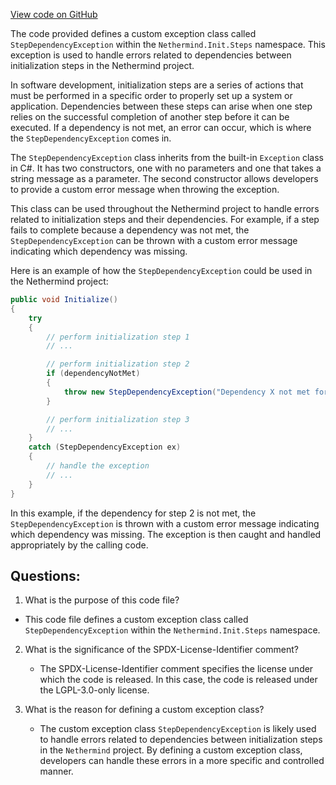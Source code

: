 [View code on GitHub](https://github.com/nethermindeth/nethermind/Nethermind.Init/Steps/StepInitializationException.cs)

The code provided defines a custom exception class called `StepDependencyException` within the `Nethermind.Init.Steps` namespace. This exception is used to handle errors related to dependencies between initialization steps in the Nethermind project.

In software development, initialization steps are a series of actions that must be performed in a specific order to properly set up a system or application. Dependencies between these steps can arise when one step relies on the successful completion of another step before it can be executed. If a dependency is not met, an error can occur, which is where the `StepDependencyException` comes in.

The `StepDependencyException` class inherits from the built-in `Exception` class in C#. It has two constructors, one with no parameters and one that takes a string message as a parameter. The second constructor allows developers to provide a custom error message when throwing the exception.

This class can be used throughout the Nethermind project to handle errors related to initialization steps and their dependencies. For example, if a step fails to complete because a dependency was not met, the `StepDependencyException` can be thrown with a custom error message indicating which dependency was missing.

Here is an example of how the `StepDependencyException` could be used in the Nethermind project:

```csharp
public void Initialize()
{
    try
    {
        // perform initialization step 1
        // ...

        // perform initialization step 2
        if (dependencyNotMet)
        {
            throw new StepDependencyException("Dependency X not met for step 2");
        }

        // perform initialization step 3
        // ...
    }
    catch (StepDependencyException ex)
    {
        // handle the exception
        // ...
    }
}
```

In this example, if the dependency for step 2 is not met, the `StepDependencyException` is thrown with a custom error message indicating which dependency was missing. The exception is then caught and handled appropriately by the calling code.
## Questions: 
 1. What is the purpose of this code file?
   - This code file defines a custom exception class called `StepDependencyException` within the `Nethermind.Init.Steps` namespace.

2. What is the significance of the SPDX-License-Identifier comment?
   - The SPDX-License-Identifier comment specifies the license under which the code is released. In this case, the code is released under the LGPL-3.0-only license.

3. What is the reason for defining a custom exception class?
   - The custom exception class `StepDependencyException` is likely used to handle errors related to dependencies between initialization steps in the `Nethermind` project. By defining a custom exception class, developers can handle these errors in a more specific and controlled manner.